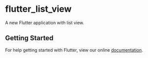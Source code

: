 # flutter_list_view

A new Flutter application with list view.

## Getting Started

For help getting started with Flutter, view our online
[documentation](https://flutter.io/).
